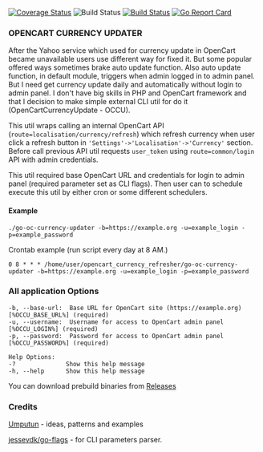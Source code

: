 [![Coverage Status](https://coveralls.io/repos/github/zebox/go-oc-currency-updater/badge.svg?branch=master)](https://coveralls.io/github/zebox/go-oc-currency-updater?branch=master)
![Build Status](https://github.com/zebox/go-oc-currency-updater/actions/workflows/main.yml/badge.svg)
[![Build Status](https://github.com/zebox/go-oc-currency-updater/actions/workflows/codeql-analysis.yml/badge.svg)](https://github.com/zebox/gojwk/actions)
[![Go Report Card](https://goreportcard.com/badge/github.com/zebox/gojwk)](https://goreportcard.com/report/github.com/zebox/go-oc-currency-updater)
### OPENCART CURRENCY UPDATER
After the Yahoo service which used for currency update in OpenCart became unavailable users use different way for fixed it.
But some popular offered ways sometimes brake auto update function. Also auto update function, in default module, triggers when admin logged in to admin panel.
But I need get currency update daily and automatically without login to admin panel. I don't have big skills in PHP and OpenCart framework 
and that I decision to make simple external CLI util for do it (OpenCartCurrencyUpdate - OCCU).

This util wraps calling an internal OpenCart API (`route=localisation/currency/refresh`) which refresh currency when user click a refresh button 
in `'Settings'->'Localisation'->'Currency'` section. Before call previous API util requests `user_token` using `route=common/login` API with admin credentials.

This util required base OpenCart URL and credentials for login to admin panel (required parameter set as CLI flags). 
Then  user can to schedule execute this util by either cron or some different schedulers.

#### Example 
```text
./go-oc-currency-updater -b=https://example.org -u=example_login -p=example_password
```
Crontab example (run script every day at 8 AM.)
```text
0 8 * * * /home/user/opencart_currency_refresher/go-oc-currency-updater -b=https://example.org -u=example_login -p=example_password
```

### All application Options
```text
-b, --base-url:  Base URL for OpenCart site (https://example.org) [%OCCU_BASE_URL%] (required)
-u, --username:  Username for access to OpenCart admin panel [%OCCU_LOGIN%] (required)
-p, --password:  Password for access to OpenCart admin panel [%OCCU_PASSWORD%] (required)

Help Options:
-?              Show this help message
-h, --help      Show this help message

```

You can download prebuild binaries from [Releases](https://github.com/zebox/go-oc-currency-updater/releases) 

### Credits
[Umputun](https://github.com/umputun) - ideas, patterns and examples  

[jessevdk/go-flags](https://github.com/jessevdk/go-flags) - for CLI parameters parser.
